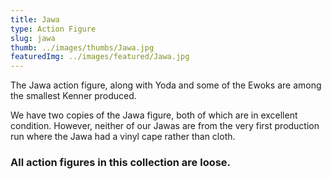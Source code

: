 ```yaml
---
title: Jawa
type: Action Figure
slug: jawa
thumb: ../images/thumbs/Jawa.jpg
featuredImg: ../images/featured/Jawa.jpg
---
```


The Jawa action figure, along with Yoda and some of the Ewoks are among the smallest Kenner produced.

We have two copies of the Jawa figure, both of which are in excellent condition. However, neither of our Jawas are from the very first production run where the Jawa had a vinyl cape rather than cloth.  

### All action figures in this collection are loose.
